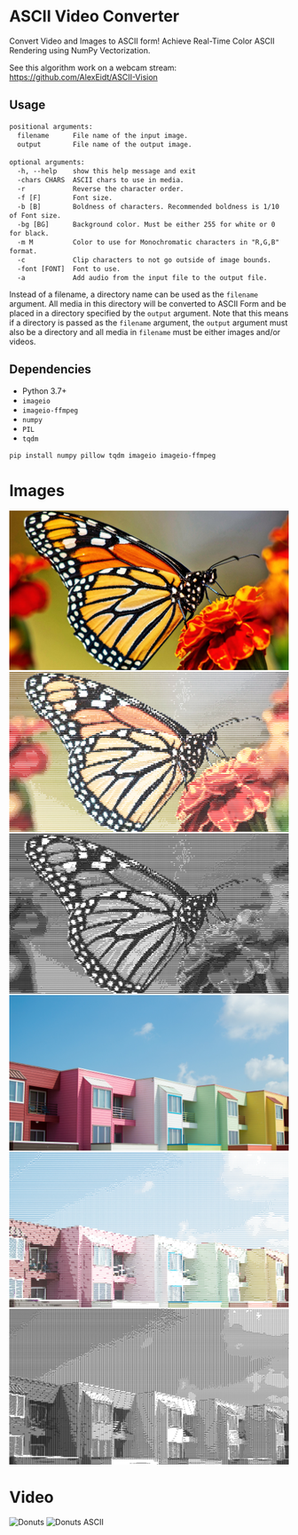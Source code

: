 # ASCII Video Converter

Convert Video and Images to ASCII form! Achieve Real-Time Color ASCII Rendering using NumPy Vectorization.

See this algorithm work on a webcam stream: https://github.com/AlexEidt/ASCII-Vision

## Usage

```
positional arguments:
  filename      File name of the input image.
  output        File name of the output image.

optional arguments:
  -h, --help    show this help message and exit
  -chars CHARS  ASCII chars to use in media.
  -r            Reverse the character order.
  -f [F]        Font size.
  -b [B]        Boldness of characters. Recommended boldness is 1/10 of Font size.
  -bg [BG]      Background color. Must be either 255 for white or 0 for black.
  -m M          Color to use for Monochromatic characters in "R,G,B" format.
  -c            Clip characters to not go outside of image bounds.
  -font [FONT]  Font to use.
  -a            Add audio from the input file to the output file.
```

Instead of a filename, a directory name can be used as the `filename` argument. All media in this directory will be converted to ASCII Form and be placed in a directory specified by the `output` argument. Note that this means if a directory is passed as the `filename` argument, the `output` argument must also be a directory and all media in `filename` must be either images and/or videos.

## Dependencies

* Python 3.7+
* `imageio`
* `imageio-ffmpeg`
* `numpy`
* `PIL`
* `tqdm`

```
pip install numpy pillow tqdm imageio imageio-ffmpeg
```

# Images

<img src="Documentation/butterfly.jpg" alt="Butterfly" />

<img src="Documentation/butterfly-ascii-color.png" alt="Butterfly ASCII Color" />

<img src="Documentation/butterfly-ascii-mono.png" alt="Butterfly ASCII Monochrome" />


<img src="Documentation/houses.jpg" alt="Houses" />

<img src="Documentation/houses-ascii-color.png" alt="Houses ASCII Color" />

<img src="Documentation/houses-ascii-mono.png" alt="Houses ASCII Monochrome" />


# Video

<img src="Documentation/donuts.gif" alt="Donuts">

<img src="Documentation/donuts-ascii.gif" alt="Donuts ASCII">
